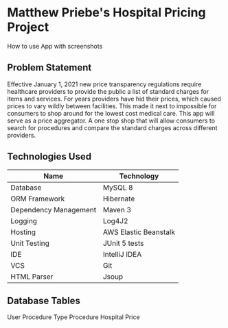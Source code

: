 # Matthew Priebe's Hospital Pricing Project

How to use App with screenshots


## Problem Statement

Effective January 1, 2021 new price transparency regulations require healthcare providers to
provide the public a list of standard charges for items and services. For years providers have hid
their prices, which caused prices to vary wildly between facilities. This made it next to
impossible for consumers to shop around for the lowest cost medical care. This app will serve
as a price aggregator. A one stop shop that will allow consumers to search for procedures and
compare the standard charges across different providers.

## Technologies Used

| Name  | Technology    |
|-----------|-----------|
| Database | MySQL 8 |
| ORM Framework | Hibernate |
| Dependency Management | Maven 3 |
| Logging | Log4J2 |
| Hosting | AWS Elastic Beanstalk |
| Unit Testing | JUnit 5 tests |
| IDE | IntelliJ IDEA |
| VCS | Git |
|HTML Parser | Jsoup  | 

## Database Tables
User
Procedure Type
Procedure
Hospital
Price
